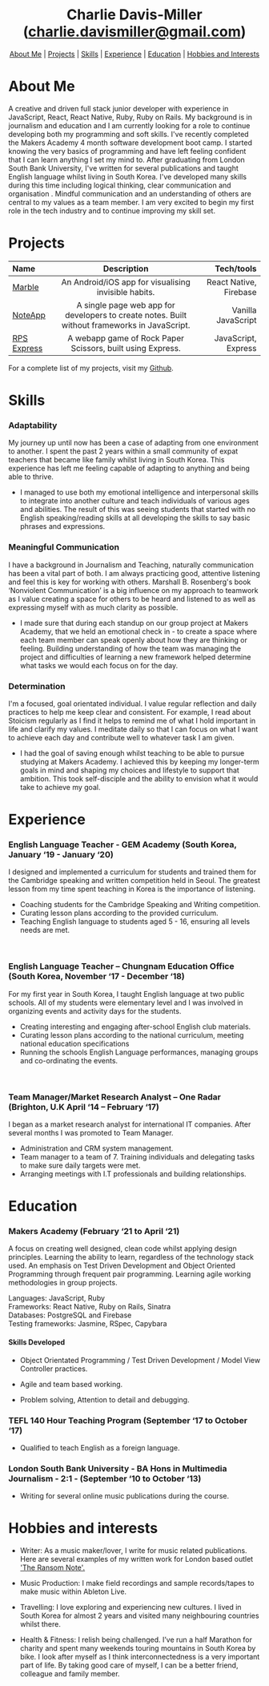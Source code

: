 <h1 align="center">Charlie Davis-Miller (<a href="mailto:charlie.davismiller@gmail.com">charlie.davismiller@gmail.com</a>)</h1>

<div align ="center"

[About Me](https://github.com/charlierdm/CV#about-me) | [Projects](https://github.com/charlierdm/CV#projects) | [Skills](https://github.com/charlierdm/CV#skills) | [Experience](https://github.com/charlierdm/CV#experience) | [Education](https://github.com/charlierdm/CV#education) | [Hobbies and Interests](https://github.com/charlierdm/CV#hobbies-and-interests)

</div>

# About Me

A creative and driven full stack junior developer with experience in JavaScript, React, React Native, Ruby, Ruby on Rails. My background is in journalism and education and I am currently looking for a role to continue developing both my programming and soft skills.
I've recently completed the Makers Academy 4 month software development boot camp. I started knowing the very basics of programming and have left feeling confident that I can learn anything I set my mind to.
After graduating from London South Bank University, I've written for several publications and taught English language whilst living in South Korea. I've developed many skills during this time including logical thinking, clear communication and organisation . Mindful communication and an understanding of others are central to my values as a team member.
I am very excited to begin my first role in the tech industry and to continue improving my skill set.


# Projects

 | Name     | Description | Tech/tools     | 
| :---        |    :----:   |    ---: |
| [Marble](https://github.com/charlierdm/Marble)       | An Android/iOS app for visualising invisible habits.  | React Native, Firebase | 
| [NoteApp](https://github.com/charlierdm/noteApp)   | A single page web app for developers to create notes. Built without frameworks in JavaScript.  | Vanilla JavaScript  | 
| [RPS Express](https://github.com/charlierdm/RPS_Battle_Express_Edition)   | A webapp game of Rock Paper Scissors, built using Express. | JavaScript, Express      | 

For a complete list of my projects, visit my [Github](https://github.com/charlierdm).


# Skills 

  

### Adaptability 

My journey up until now has been a case of adapting from one environment to another. I spent the past 2 years within a small community of expat teachers that became like family whilst living in South Korea. This experience has left me feeling capable of adapting to anything and being able to thrive.  

* I managed to use both my emotional intelligence and interpersonal skills to integrate into another culture and teach individuals of various ages and abilities. The result of this was seeing students that started with no English speaking/reading skills at all developing the skills to say basic phrases and expressions.

### Meaningful Communication 

I have a background in Journalism and Teaching, naturally communication has been a vital part of both. I am always practicing good, attentive listening and feel this is key for working with others. Marshall B. Rosenberg's book ‘Nonviolent Communication’ is a big influence on my approach to teamwork as I value creating a space for others to be heard and listened to as well as expressing myself with as much clarity as possible.

* I made sure that during each standup on our group project at Makers Academy, that we held an emotional check in - to create a space where each team member can speak openly about how they are thinking or feeling. Building understanding of how the team was managing the project and difficulties of learning a new framework helped determine what tasks we would each focus on for the day.  

### Determination

I'm a focused, goal orientated individual. I value regular reflection and daily practices to help me keep clear and consistent. For example, I read about Stoicism regularly as I find it helps to remind me of what I hold important in life and clarify my values. I meditate daily so that I can focus on what I want to achieve each day and contribute well to whatever task I am given. 

* I had the goal of saving enough whilst teaching to be able to pursue studying at Makers Academy. I achieved this by keeping my longer-term goals in mind and shaping my choices and lifestyle to support that ambition. This took self-disciple and the ability to envision what it would take to achieve my goal.    
  
# Experience 

  

### English Language Teacher - GEM Academy (South Korea, January ‘19 - January ‘20)   

I designed and implemented a curriculum for students and trained them for the Cambridge speaking and written competition held in Seoul. The greatest lesson from my time spent teaching in Korea is the importance of listening. 

* Coaching students for the Cambridge Speaking and Writing competition.
* Curating lesson plans according to the provided curriculum. 
* Teaching English language to students aged 5 - 16, ensuring all levels needs are met. 

<br />

### English Language Teacher – Chungnam Education Office (South Korea, November ‘17 - December ‘18)   

For my first year in South Korea, I taught English language at two public schools. All of my students were elementary level and I was involved in organizing events and activity days for the students. 

* Creating interesting and engaging after-school English club materials.
* Curating lesson plans according to the national curriculum, meeting national education specifications 
* Running the schools English Language performances, managing groups and co-ordinating the events. 

<br />

### Team Manager/Market Research Analyst – One Radar (Brighton, U.K April ‘14 – February ‘17) 

I began as a market research analyst for international IT companies. After several months I was promoted to Team Manager.

* Administration and CRM system management. 
* Team manager to a team of 7. Training individuals and delegating tasks to make sure daily targets were met.
* Arranging meetings with I.T professionals and building relationships. 
  
# Education 

  

### Makers Academy (February ‘21 to April ‘21) 

A focus on creating well designed, clean code whilst applying design principles. Learning the ability to learn, regardless of the technology stack used. An emphasis on Test Driven Development and Object Oriented Programming through frequent pair programming. Learning agile working methodologies in group projects.  


Languages: JavaScript, Ruby\
Frameworks: React Native, Ruby on Rails, Sinatra\
Databases: PostgreSQL and Firebase\
Testing frameworks: Jasmine, RSpec, Capybara


#### Skills Developed 

* Object Orientated Programming / Test Driven Development / Model View Controller practices.    

* Agile and team based working.   

* Problem solving, Attention to detail and debugging.      


### TEFL 140 Hour Teaching Program (September ‘17 to October ‘17) 

 

- Qualified to teach English as a foreign language.  


### London South Bank University - BA Hons in Multimedia Journalism - 2:1 - (September ‘10 to October ‘13) 


- Writing for several online music publications during the course.  


# Hobbies and interests

- Writer: As a music maker/lover, I write for music related publications. Here are several examples of my written work for London based outlet ['The Ransom Note'.](https://www.theransomnote.com/author/charlie-davis-miller/) 

- Music Production: I make field recordings and sample records/tapes to make music within Ableton Live. 

- Travelling: I love exploring and experiencing new cultures. I lived in South Korea for almost 2 years and visited many neighbouring countries whilst there.

- Health & Fitness: I relish being challenged. I’ve run a half Marathon for charity and spent many weekends touring mountains in South Korea by bike. I look after myself as I think interconnectedness is a very important part of life. By taking good care of myself, I can be a better friend, colleague and family member. 
